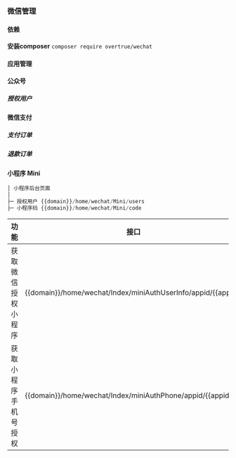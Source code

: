 ### 微信管理

#### 依赖
**安装composer** `composer require overtrue/wechat `

#### 应用管理

#### 公众号
##### 授权用户

#### 微信支付
##### 支付订单
##### 退款订单


#### 小程序 Mini
```php
│ 小程序后台页面
│
├─ 授权用户 {{domain}}/home/wechat/Mini/users     
├─ 小程序码 {{domain}}/home/wechat/Mini/code             
```

| 功能 | 接口 | 
| ----- | ----- | 
| 获取微信授权小程序 | {{domain}}/home/wechat/Index/miniAuthUserInfo/appid/{{appid}}
| 获取小程序手机号授权 | {{domain}}/home/wechat/Index/miniAuthPhone/appid/{{appid}}


